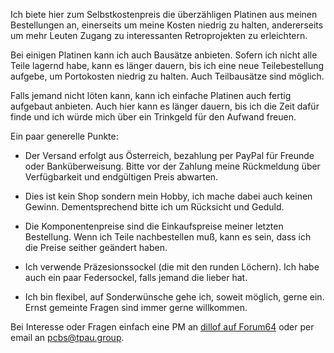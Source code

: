 Ich biete hier zum Selbstkostenpreis die überzähligen Platinen aus meinen Bestellungen an, einerseits um meine Kosten niedrig zu halten, andererseits um mehr Leuten Zugang zu interessanten Retroprojekten zu erleichtern.

Bei einigen Platinen kann ich auch Bausätze anbieten. Sofern ich nicht alle Teile lagernd habe, kann es länger dauern, bis ich eine neue Teilebestellung aufgebe, um Portokosten niedrig zu halten. Auch Teilbausätze sind möglich.

Falls jemand nicht löten kann, kann ich einfache Platinen auch fertig aufgebaut anbieten. Auch hier kann es länger dauern, bis ich die Zeit dafür finde und ich würde mich über ein Trinkgeld für den Aufwand freuen.

Ein paar generelle Punkte:

- Der Versand erfolgt aus Österreich, bezahlung per PayPal für Freunde oder Banküberweisung. Bitte vor der Zahlung meine Rückmeldung über Verfügbarkeit und endgültigen Preis abwarten.

- Dies ist kein Shop sondern mein Hobby, ich mache dabei auch keinen Gewinn. Dementsprechend bitte ich um Rücksicht und Geduld.

- Die Komponentenpreise sind die Einkaufspreise meiner letzten Bestellung. Wenn ich Teile nachbestellen muß, kann es sein, dass ich die Preise seither geändert haben. 

- Ich verwende Präzesionssockel (die mit den runden Löchern). Ich habe auch ein paar Federsockel, falls jemand die lieber hat.

- Ich bin flexibel, auf Sonderwünsche gehe ich, soweit möglich, gerne ein. Ernst gemeinte Fragen sind immer gerne willkommen.

Bei Interesse oder Fragen einfach eine PM an [dillof auf Forum64](https://www.forum64.de/wcf/index.php?user/22674-dillof/) oder per email an [pcbs@tpau.group](mailto:pcbs@tpau.group).
